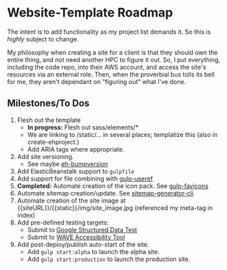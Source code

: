 # Website-Template Roadmap

The intent is to add functionality as my project list demands it. So this is
*highly* subject to change.

My philosophy when creating a site for a client is that they should own the
entire thing, and not need another HPC to figure it out. So, I put everything,
including the code repo, into their AWS account, and access the site's resources
via an external role. Then, when the proverbial bus tolls its bell for me, they
aren't dependant on "figuring out" what I've done.

## Milestones/To Dos

1. Flesh out the template
    * **In progress:** Flesh out sass/elements/*
    * We are linking to /static/... in several places; templatize this (also in create-ehproject.)
    * Add ARIA tags where appropriate.
1. Add site versioning.
    * See maybe [eh-bumpversion](https://www.npmjs.com/package/eh-bumpversion)
1. Add ElasticBeanstalk support to `gulpfile`
1. Add support for file combining with [gulp-useref](https://www.npmjs.com/package/gulp-useref)
1. **Completed:** Automate creation of the icon pack. See [gulp-favicons](https://www.npmjs.com/package/gulp-favicons)
1. Automate sitemap creation/update. See [sitemap-generator-cli](https://www.npmjs.com/package/sitemap-generator-cli)
1. Automate creation of the site image at {{siteURL}}/{{static}}/img/site_image.jpg (referenced my meta-tag in index)
1. Add pre-defined testing targets:
    * Submit to [Google Structured Data Test](https://search.google.com/structured-data/testing-tool/u/0/#url=...)
    * Submit to [WAVE Accessibility Tool](https://wave.webaim.org/report#/{{siteDomain}})
1. Add post-deploy/publish auto-start of the site.
    * Add `gulp start:alpha` to launch the alpha site.
    * Add `gulp start:production` to launch the production site.
